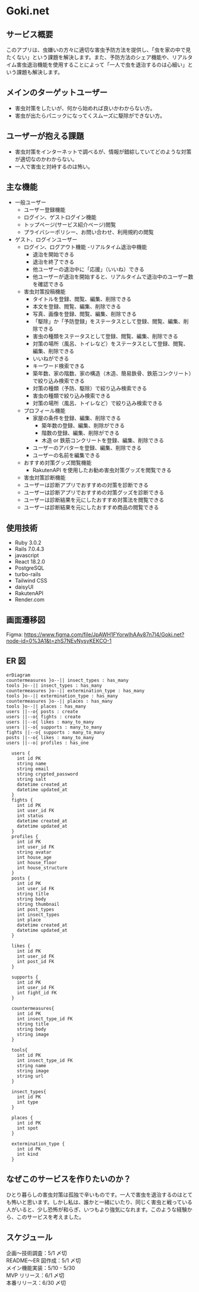 # Goki.net

## サービス概要

このアプリは、虫嫌いの方々に適切な害虫予防方法を提供し、「虫を家の中で見たくない」という課題を解決します。また、予防方法のシェア機能や、リアルタイム害虫退治機能を使用することによって「一人で虫を退治するのは心細い」という課題も解決します。

## メインのターゲットユーザー

- 害虫対策をしたいが、何から始めれば良いかわからない方。
- 害虫が出たらパニックになってくスムーズに駆除ができない方。

## ユーザーが抱える課題

- 害虫対策をインターネットで調べるが、情報が錯綜していてどのような対策が適切なのかわからない。
- 一人で害虫と対峙するのは怖い。

## 主な機能

- 一般ユーザー
  - ユーザー登録機能
  - ログイン、ゲストログイン機能
  - トップページ(サービス紹介ページ)閲覧
  - プライバシーポリシー、お問い合わせ、利用規約の閲覧
- ゲスト、ログインユーザー
  - ログイン、ログアウト機能 -リアルタイム退治中機能
    - 退治を開始できる
    - 退治を終了できる
    - 他ユーザーの退治中に「応援」（いいね）できる
    - 他ユーザーが退治を開始すると、リアルタイムで退治中のユーザー数を確認できる
  - 害虫対策投稿機能
    - タイトルを登録、閲覧、編集、削除できる
    - 本文を登録、閲覧、編集、削除できる
    - 写真、画像を登録、閲覧、編集、削除できる
    - 「駆除」か「予防登録」をステータスとして登録、閲覧、編集、削除できる
    - 害虫の種類をステータスとして登録、閲覧、編集、削除できる
    - 対策の場所（風呂、トイレなど）をステータスとして登録、閲覧、編集、削除できる
    - いいねができる
    - キーワード検索できる
    - 築年数、家の階数、家の構造（木造、簡易鉄骨、鉄筋コンクリート）で絞り込み検索できる
    - 対策の種類（予防、駆除）で絞り込み検索できる
    - 害虫の種類で絞り込み検索できる
    - 対策の場所（風呂、トイレなど）で絞り込み検索できる
  - プロフィール機能
    - 家屋の条件を登録、編集、削除できる
      - 築年数の登録、編集、削除ができる
      - 階数の登録、編集、削除ができる
      - 木造 or 鉄筋コンクリートを登録、編集、削除できる
    - ユーザーのアバターを登録、編集、削除できる
    - ユーザーの名前を編集できる
  - おすすめ対策グッズ閲覧機能
    - RakutenAPI を使用したお勧め害虫対策グッズを閲覧できる
  - 害虫対策診断機能
  - ユーザーは診断アプリでおすすめの対策を診断できる
  - ユーザーは診断アプリでおすすめの対策グッズを診断できる
  - ユーザーは診断結果を元にしたおすすめ対策法を閲覧できる
  - ユーザーは診断結果を元にしたおすすめ商品の閲覧できる

## 使用技術

- Ruby 3.0.2
- Rails 7.0.4.3
- javascript
- React 18.2.0
- PostgreSQL
- turbo-rails
- Tailwind CSS
- daisyUI
- RakutenAPI
- Render.com

## 画面遷移図

Figma: https://www.figma.com/file/JpAWH1FYorwIhAAy87n7l4/Goki.net?node-id=0%3A1&t=zhS7NEvNysyKEKCO-1

## ER 図

```mermaid
erDiagram
countermeasures }o--|| insect_types : has_many
tools }o--|| insect_types : has_many
countermeasures }o--|| extermination_type : has_many
tools }o--|| extermination_type : has_many
countermeasures }o--|| places : has_many
tools }o--|| places : has_many
users ||--o{ posts : create
users ||--o{ fights : create
users ||--o{ likes : many_to_many
users ||--o{ supports : many_to_many
fights ||--o{ supports : many_to_many
posts ||--o{ likes : many_to_many
users ||--o| profiles : has_one

  users {
    int id PK
    string name
    string email
    string crypted_password
    string salt
    datetime created_at
    datetime updated_at
  }
  fights {
    int id PK
    int user_id FK
    int status
    datetime created_at
    datetime updated_at
  }
  profiles {
    int id PK
    int user_id FK
    string avatar
    int house_age
    int house_floor
    int house_structure
  }
  posts {
    int id PK
    int user_id FK
    string title
    string body
    string thumbnail
    int post_types
    int insect_types
    int place
    datetime created_at
    datetime updated_at
  }

  likes {
    int id PK
    int user_id FK
    int post_id FK
  }

  supports {
    int id PK
    int user_id FK
    int fight_id FK
  }

  countermeasures{
    int id PK
    int insect_type_id FK
    string title
    string body
    string image
  }

  tools{
    int id PK
    int insect_type_id FK
    string name
    string image
    string url
  }

  insect_types{
    int id PK
    int type
  }

  places {
    int id PK
    int spot
  }

  extermination_type {
    int id PK
    int kind
  }

```

## なぜこのサービスを作りたいのか？

ひとり暮らしの害虫対策は孤独で辛いものです。一人で害虫を退治するのはとても怖いと思います。しかし私は、誰かと一緒にいたり、同じく害虫と戦っている人がいると、少し恐怖が和らぎ、いつもより強気になれます。このような経験から、このサービスを考えました。

## スケジュール

企画〜技術調査：5/1 〆切</br>
README〜ER 図作成：5/1 〆切</br>
メイン機能実装：5/10 - 5/30</br>
MVP リリース：6/1 〆切</br>
本番リリース：6/30 〆切</br>
